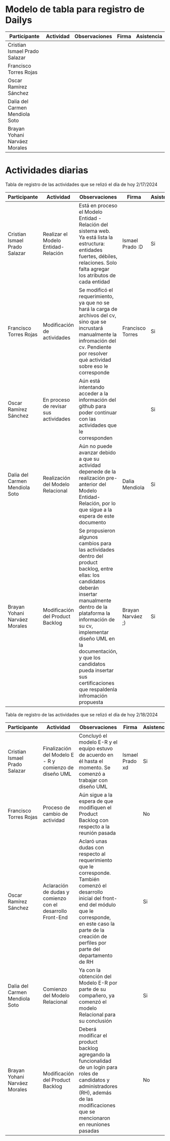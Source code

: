 # Modelo de tabla para registro de Dailys

| Participante | Actividad | Observaciones | Firma | Asistencia |
|--------------|-----------|---------------|-------|------------|
| Cristian Ismael Prado Salazar	| | | | |
| Francisco Torres Rojas | | | | |
| Oscar Ramírez Sánchez | | | | |
| Dalia del Carmen Mendiola Soto | | | | |
| Brayan Yohani Narváez Morales | | | | |

# Actividades diarias
Tabla de registro de las actividades que se relizó el día de hoy 2/17/2024

| Participante | Actividad | Observaciones | Firma | Asistencia |
|--------------|-----------|---------------|-------|------------|
| Cristian Ismael Prado Salazar	| Realizar el Modelo Entidad-Relación | Está en proceso el Modelo Entidad - Relación del sistema web. Ya está lista la estructura: entidades fuertes, débiles, relaciones. Solo falta agregar los atributos de cada entidad | Ismael Prado :D | Si |
| Francisco Torres Rojas	| Modificación de actividades | Se modificó el requerimiento, ya que no se hará la carga de archivos del cv, sino que se incrustará manualmente la infromación del cv. Pendiente por resolver qué actividad sobre eso le corresponde | Francisco Torres| Si |
| Oscar Ramírez Sánchez	| En proceso de revisar sus actividades | Aún está intentando acceder a la información del github para poder continuar con las actividades que le corresponden | | Si |
| Dalia del Carmen Mendiola Soto | Realización del Modelo Relacional | Aún no puede avanzar debido a que su actividad depenede de la realización pre-anterior del Modelo Entidad-Relación, por lo que sigue a la espera de este documento | Dalia Mendiola | Si |
| Brayan Yohani Narváez Morales | Modificación del Product Backlog | Se propusieron algunos cambios para las actividades dentro del product backlog, entre ellas: los candidatos deberán insertar manualmente dentro de la plataforma la información de su cv, implementar diseño UML en la documentación, y que los candidatos pueda insertar sus certificaciones que respaldenla infromación propuesta | Brayan Narváez ;) | Si |

Tabla de registro de las actividades que se relizó el día de hoy 2/18/2024

| Participante | Actividad | Observaciones | Firma | Asistencia |
|--------------|-----------|---------------|-------|------------|
| Cristian Ismael Prado Salazar	| Finalización del Modelo E - R y comienzo de diseño UML | Concluyó el modelo E-R y el equipo estuvo de acuerdo en él hasta el momento. Se comenzó a trabajar con diseño UML | Ismael Prado xd | Si |
| Francisco Torres Rojas | Proceso de cambio de actividad | Aún sigue a la espera de que modifiquen el Product Backlog con respecto a la reunión pasada | | No |
| Oscar Ramírez Sánchez | Aclaración de dudas y comienzo con el desarrollo Front-End | Aclaró unas dudas con respecto al requerimiento que le corresponde. También comenzó el desarrollo inicial del front-end del módulo que le corresponde, en este caso la parte de la creación de perfiles por parte del departamento de RH | | Si |
| Dalia del Carmen Mendiola Soto | Comienzo del Modelo Relacional | Ya con la obtención del Modelo E-R por parte de su compañero, ya comenzó el modelo Relacional para su conclusión | | Si |
| Brayan Yohani Narváez Morales | Modificación del Product Backlog | Deberá modificar el product backlog agregando la funcionalidad de un login para roles de candidatos y administradores (RH), además de las modificaciones que se mencionaron en reuniones pasadas | | No |
